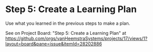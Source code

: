# Step 5: Create a Learning Plan

Use what you learned in the previous steps to make a plan.

See on Project Board: "Step 5: Create a Learning Plan" at https://github.com/orgs/vanHeemstraSystems/projects/17/views/1?layout=board&pane=issue&itemId=28202886
